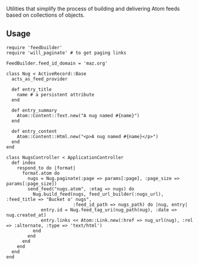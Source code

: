 Utilities that simplify the process of building and delivering Atom feeds based on collections of objects.

## Usage

    require 'feedbuilder'
    require 'will_paginate' # to get paging links

    FeedBuilder.feed_id_domain = 'maz.org'

    class Nug < ActiveRecord::Base
      acts_as_feed_provider

      def entry_title
        name # a persistent attribute
      end

      def entry_summary
        Atom::Content::Text.new("A nug named #{name}")
      end

      def entry_content
        Atom::Content::Html.new("<p>A nug named #{name}</p>")
      end
    end

    class NugsController < ApplicationController
      def index
        respond_to do |format|
          format.atom do
            nugs = Nug.paginate(:page => params[:page], :page_size => params[:page_size])
            send_feed("nugs.atom", :etag => nugs) do
              Nug.build_feed(nugs, feed_url_builder(:nugs_url), :feed_title => "Bucket o' nugs",
                             :feed_id_path => nugs_path) do |nug, entry|
                 entry.id = Nug.feed_tag_uri(nug_path(nug), :date => nug.created_at)
                 entry.links << Atom::Link.new(:href => nug_url(nug), :rel => :alternate, :type => 'text/html')
              end
            end
          end
        end
      end
    end
